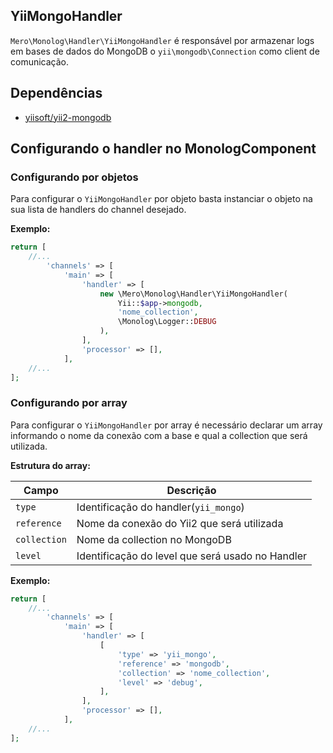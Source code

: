 YiiMongoHandler
---------------

`Mero\Monolog\Handler\YiiMongoHandler` é responsável por armazenar logs em bases de dados
do MongoDB o `yii\mongodb\Connection` como client de comunicação.

Dependências
------------

- [yiisoft/yii2-mongodb](https://github.com/yiisoft/yii2-mongodb)

Configurando o handler no MonologComponent
------------------------------------------

### Configurando por objetos

Para configurar o `YiiMongoHandler` por objeto basta instanciar o objeto na sua lista de handlers do channel
desejado.

**Exemplo:**

```php
return [
    //...
        'channels' => [
            'main' => [
                'handler' => [
                    new \Mero\Monolog\Handler\YiiMongoHandler(
                        Yii::$app->mongodb,
                        'nome_collection',
                        \Monolog\Logger::DEBUG
                    ),
                ],
                'processor' => [],
            ],
    //...
];
```

### Configurando por array

Para configurar o `YiiMongoHandler` por array é necessário declarar um array informando o nome da conexão
com a base e qual a collection que será utilizada.

**Estrutura do array:**

| Campo        | Descrição                                        |
| ------------ | ------------------------------------------------ |
| `type`       | Identificação do handler(`yii_mongo`)            |
| `reference`  | Nome da conexão do Yii2 que será utilizada       |
| `collection` | Nome da collection no MongoDB                    |
| `level`      | Identificação do level que será usado no Handler |

**Exemplo:**

```php
return [
    //...
        'channels' => [
            'main' => [
                'handler' => [
                    [
                        'type' => 'yii_mongo',
                        'reference' => 'mongodb',
                        'collection' => 'nome_collection',
                        'level' => 'debug',
                    ],
                ],
                'processor' => [],
            ],
    //...
];
```
